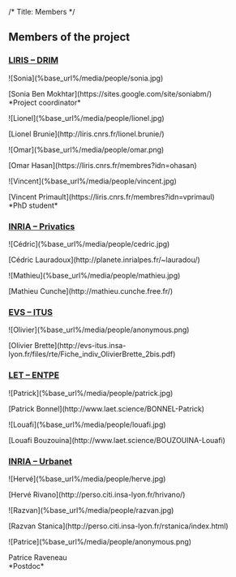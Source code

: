 /*
Title: Members
*/

## Members of the project

### [LIRIS – DRIM](http://liris.cnrs.fr/drim/)
<div class="container people">
<div class="col-sm-3">
    <div class="people-picture" markdown="1">![Sonia](%base_url%/media/people/sonia.jpg)</div>
    <p class="people-info" markdown="1">
        [Sonia Ben Mokhtar](https://sites.google.com/site/soniabm/)<br />
        *Project coordinator*
    </p>
</div>
<div class="col-sm-3">
    <div class="people-picture" markdown="1">![Lionel](%base_url%/media/people/lionel.jpg)</div>
    <p class="people-info" markdown="1">
        [Lionel Brunie](http://liris.cnrs.fr/lionel.brunie/)
    </p>
</div>
<div class="col-sm-3">
    <div class="people-picture" markdown="1">![Omar](%base_url%/media/people/omar.png)</div>
    <p class="people-info" markdown="1">
        [Omar Hasan](https://liris.cnrs.fr/membres?idn=ohasan)
    </p>
</div>
<div class="col-sm-3">
    <div class="people-picture" markdown="1">![Vincent](%base_url%/media/people/vincent.jpg)</div>
    <p class="people-info" markdown="1">
        [Vincent Primault](https://liris.cnrs.fr/membres?idn=vprimaul)<br />
        *PhD student*
    </p>
</div>
</div>

### [INRIA – Privatics](http://www.citi-lab.fr/team/privatics/)
<div class="container people">
<div class="col-sm-3">
    <div class="people-picture" markdown="1">![Cédric](%base_url%/media/people/cedric.jpg)</div>
    <p class="people-info" markdown="1">
        [Cédric Lauradoux](http://planete.inrialpes.fr/~lauradou/)
    </p>
</div>
<div class="col-sm-3">
    <div class="people-picture" markdown="1">![Mathieu](%base_url%/media/people/mathieu.jpg)</div>
    <p class="people-info" markdown="1">
        [Mathieu Cunche](http://mathieu.cunche.free.fr/)
    </p>
</div>
</div>

### [EVS – ITUS](http://evs-itus.insa-lyon.fr/)
<div class="container people">
<div class="col-sm-3">
    <div class="people-picture" markdown="1">![Olivier](%base_url%/media/people/anonymous.png)</div>
    <p class="people-info" markdown="1">
        [Olivier Brette](http://evs-itus.insa-lyon.fr/files/rte/Fiche_indiv_OlivierBrette_2bis.pdf)
    </p>
</div>
</div>

### [LET – ENTPE](http://let.fr/)
<div class="container people">
<div class="col-sm-3">
    <div class="people-picture" markdown="1">![Patrick](%base_url%/media/people/patrick.jpg)</div>
    <p class="people-info" markdown="1">[Patrick Bonnel](http://www.laet.science/BONNEL-Patrick)</p>
</div>
<div class="col-sm-3">
    <div class="people-picture" markdown="1">![Louafi](%base_url%/media/people/louafi.jpg)</div>
    <p class="people-info" markdown="1">[Louafi Bouzouina](http://www.laet.science/BOUZOUINA-Louafi)</p>
</div>
</div>

### [INRIA – Urbanet](http://www.citi-lab.fr/team/urbanet/)
<div class="container people">
<div class="col-sm-3">
    <div class="people-picture" markdown="1">![Hervé](%base_url%/media/people/herve.jpg)</div>
    <p class="people-info" markdown="1">[Hervé Rivano](http://perso.citi.insa-lyon.fr/hrivano/)</p>
</div>
<div class="col-sm-3">
    <div class="people-picture" markdown="1">![Razvan](%base_url%/media/people/razvan.jpg)</div>
    <p class="people-info" markdown="1">[Razvan Stanica](http://perso.citi.insa-lyon.fr/rstanica/index.html)</p>
</div>
<div class="col-sm-3">
    <div class="people-picture" markdown="1">![Patrice](%base_url%/media/people/anonymous.png)</div>
    <p class="people-info" markdown="1">
        Patrice Raveneau<br />
        *Postdoc*
    </p>
</div>
</div>
